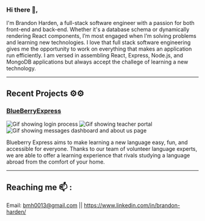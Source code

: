 ### Hi there 👋,

I'm Brandon Harden, a full-stack software engineer with a passion for both front-end and back-end. Whether it's a database schema or dynamically rendering React components, I’m most engaged when I’m solving problems and learning new technologies. I love that full stack software engineering gives me the opportunity to work on everything that makes an application run efficiently. I am versed in assembling React, Express, Node.js, and MongoDB applications but always accept the challege of learning a new technology.

---

## Recent Projects ⚙️⚙️

### [BlueBerryExpress](https://github.com/bmh0013/BlueberryExpress)

![Gif showing login process](https://thumbs.gfycat.com/ShabbyLiquidBlackrussianterrier-size_restricted.gif)
![Gif showing teacher portal](https://thumbs.gfycat.com/BruisedPointedAoudad-size_restricted.gif)
![Gif showing messages dashboard and about us page](https://thumbs.gfycat.com/BarrenWelldocumentedAmphibian-size_restricted.gif)

Blueberry Express aims to make learning a new language easy, fun, and accessible for everyone. Thanks to our team of volunteer language experts, we are able to offer a learning experience that rivals studying a language abroad from the comfort of your home.

---

## Reaching me 📫 :

Email: bmh0013@gmail.com || https://www.linkedin.com/in/brandon-harden/
